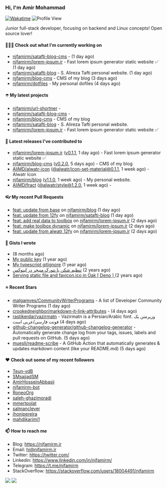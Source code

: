 ### Hi, I'm Amir Mohammad
[![Wakatime](https://wakatime.com/badge/user/68776a95-d771-48a4-a960-90136239e4fd.svg)](https://wakatime.com/@68776a95-d771-48a4-a960-90136239e4fd)
![Profile View](https://komarev.com/ghpvc/?username=njfamirm)

Junior full-stack developer, focusing on backend and Linux concepts!
Open source lover!

#### 👨🏻‍💻 Check out what I'm currently working on

- [njfamirm/satafti-blog-cms](https://github.com/njfamirm/satafti-blog-cms) -  (1 day ago)
- [njfamirm/lorem-ipsum.ir](https://github.com/njfamirm/lorem-ipsum.ir) - Fast lorem ipsum generator static website ✅ (1 day ago)
- [njfamirm/satafti-blog](https://github.com/njfamirm/satafti-blog) - S. Alireza Tafti personal website. (1 day ago)
- [njfamirm/blog-cms](https://github.com/njfamirm/blog-cms) - CMS of my blog (3 days ago)
- [njfamirm/dotfiles](https://github.com/njfamirm/dotfiles) - My personal dofiles (4 days ago)

#### ☂️ My latest projects

- [njfamirm/url-shortner](https://github.com/njfamirm/url-shortner) - 
- [njfamirm/satafti-blog-cms](https://github.com/njfamirm/satafti-blog-cms) - 
- [njfamirm/blog-cms](https://github.com/njfamirm/blog-cms) - CMS of my blog
- [njfamirm/satafti-blog](https://github.com/njfamirm/satafti-blog) - S. Alireza Tafti personal website.
- [njfamirm/lorem-ipsum.ir](https://github.com/njfamirm/lorem-ipsum.ir) - Fast lorem ipsum generator static website ✅

#### 🎉 Latest releases I've contributed to

- [njfamirm/lorem-ipsum.ir](https://github.com/njfamirm/lorem-ipsum.ir) ([v0.1.1](https://github.com/njfamirm/lorem-ipsum.ir/releases/tag/v0.1.1), 1 day ago) - Fast lorem ipsum generator static website ✅
- [njfamirm/blog-cms](https://github.com/njfamirm/blog-cms) ([v0.2.0](https://github.com/njfamirm/blog-cms/releases/tag/v0.2.0), 5 days ago) - CMS of my blog
- [AliMD/alwatr-icon](https://github.com/AliMD/alwatr-icon) ([@alwatr/icon-set-material@0.1.1](https://github.com/AliMD/alwatr-icon/releases/tag/%40alwatr/icon-set-material%400.1.1), 1 week ago) - Alwatr Icon
- [njfamirm/blog](https://github.com/njfamirm/blog) ([v1.1.0](https://github.com/njfamirm/blog/releases/tag/v1.1.0), 1 week ago) - My personal website.
- [AliMD/fract](https://github.com/AliMD/fract) ([@alwatr/style@1.2.0](https://github.com/AliMD/fract/releases/tag/%40alwatr/style%401.2.0), 1 week ago) - 

#### 👓 My recent Pull Requests

- [feat: update from base](https://github.com/njfamirm/blog/pull/53) on [njfamirm/blog](https://github.com/njfamirm/blog) (1 day ago)
- [feat: update from 12fy](https://github.com/njfamirm/satafti-blog/pull/16) on [njfamirm/satafti-blog](https://github.com/njfamirm/satafti-blog) (1 day ago)
- [feat: add real data to toolbox](https://github.com/njfamirm/lorem-ipsum.ir/pull/46) on [njfamirm/lorem-ipsum.ir](https://github.com/njfamirm/lorem-ipsum.ir) (2 days ago)
- [feat: make toolbox dynamic](https://github.com/njfamirm/lorem-ipsum.ir/pull/45) on [njfamirm/lorem-ipsum.ir](https://github.com/njfamirm/lorem-ipsum.ir) (2 days ago)
- [feat: update from alwatr 12fy](https://github.com/njfamirm/lorem-ipsum.ir/pull/42) on [njfamirm/lorem-ipsum.ir](https://github.com/njfamirm/lorem-ipsum.ir) (2 days ago)

#### 📓 Gists I wrote

- [](https://gist.github.com/022d07ecd84e69ad31ef0bcd32d86b59) (8 months ago)
- [My public key](https://gist.github.com/879f720c9ca74a0934ce571b7285ed34) (1 year ago)
- [My typescript gitignore](https://gist.github.com/6a40b1912daab3f91a02a7b53f3f76c3) (1 year ago)
- [تنظیم شکن با نتورک منیجر در لینوکس](https://gist.github.com/cc40c344e89bdcdf77085cbf1fc05162) (2 years ago)
- [Serving static file and favicon.ico in Oak [ Deno ] ](https://gist.github.com/9bcaca2b6a672e729c099193b4aafe9f) (2 years ago)

#### ⭐ Recent Stars

- [malgamves/CommunityWriterPrograms](https://github.com/malgamves/CommunityWriterPrograms) - A list of Developer Community Writer Programs (1 day ago)
- [crookedneighbor/markdown-it-link-attributes](https://github.com/crookedneighbor/markdown-it-link-attributes) -  (4 days ago)
- [rastikerdar/vazirmatn](https://github.com/rastikerdar/vazirmatn) - Vazirmatn is a Persian/Arabic font. وزیرمتن یک فونت فارسی/عربی است (4 days ago)
- [github-changelog-generator/github-changelog-generator](https://github.com/github-changelog-generator/github-changelog-generator) - Automatically generate change log from your tags, issues, labels and pull requests on GitHub. (5 days ago)
- [muesli/readme-scribe](https://github.com/muesli/readme-scribe) - A GitHub Action that automatically generates &amp; updates markdown content (like your README.md) (5 days ago)

#### ♥️ Check out some of my recent followers

- [Teun-vdB](https://github.com/Teun-vdB)
- [SMsajjadSM](https://github.com/SMsajjadSM)
- [AmirHosseinAbbasii](https://github.com/AmirHosseinAbbasii)
- [njfamirm-bot](https://github.com/njfamirm-bot)
- [RoneoOrg](https://github.com/RoneoOrg)
- [saleh-ghazimoradi](https://github.com/saleh-ghazimoradi)
- [mmertpolat](https://github.com/mmertpolat)
- [salmanclever](https://github.com/salmanclever)
- [jhonipereira](https://github.com/jhonipereira)
- [mahdikarimi1](https://github.com/mahdikarimi1)

#### 📫 How to reach me

- Blog: https://njfamirm.ir
- Email: hi@njfamirm.ir
- Twitter: https://twitter.com/
- Linkedin: https://www.linkedin.com/in/njfamirm/
- Telegram: https://t.me/njfamirm
- StackOverflow: https://stackoverflow.com/users/18004491/njfamirm

![](http://github-profile-summary-cards.vercel.app/api/cards/profile-details?username=njfamirm&theme=transparent)
![](https://github-profile-summary-cards.vercel.app/api/cards/productive-time?username=njfamirm&theme=transparent&utcOffset=3.50)
